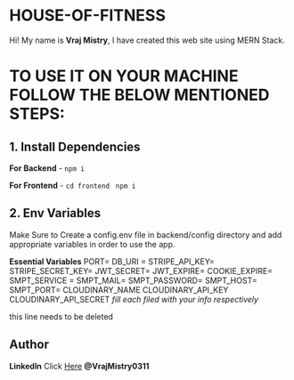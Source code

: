 # HOUSE-OF-FITNESS

Hi! My name is **Vraj Mistry**, I have created this web site using MERN Stack.


# TO USE IT ON YOUR MACHINE FOLLOW THE BELOW MENTIONED STEPS:

## 1.  Install Dependencies

**For Backend** - `npm i`

**For Frontend** - `cd frontend` ` npm i`

## 2.  Env Variables

Make Sure to Create a config.env file in backend/config directory and add appropriate variables in order to use the app.

**Essential Variables**
PORT=
DB_URI =
STRIPE_API_KEY=
STRIPE_SECRET_KEY=
JWT_SECRET=
JWT_EXPIRE=
COOKIE_EXPIRE=
SMPT_SERVICE =
SMPT_MAIL=
SMPT_PASSWORD=
SMPT_HOST=
SMPT_PORT=
CLOUDINARY_NAME
CLOUDINARY_API_KEY
CLOUDINARY_API_SECRET
_fill each filed with your info respectively_

this line needs to be deleted

## Author

**LinkedIn** Click [Here](https://www.linkedin.com/in/vraj-mistry-3127501b6/) **@VrajMistry0311**
